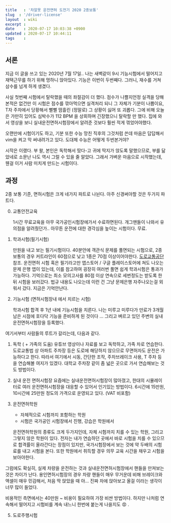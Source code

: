 ```yaml
---
title   : '차알못 운전면허 도전기 2020 2종보통'
slug  : '/driver-license'
layout  : wiki 
excerpt : 
date    : 2020-07-17 10:03:38 +0900
updated : 2020-07-17 10:44:11
tags    : 
---
```


## 서론 

지금 이 글을 쓰고 있는 2020년 7월 17일.. 나는 새벽같이 9시 기능시험에서 떨어지고 재택근무를 하기 위해 멍하니 앉아있다. 기능은 이번이 두번째다. 그러니, 재수를 거쳐 삼수를 넘게 하게 생겼다. 

사실 첫번째 시험에서 탈락했을 때의 좌절감이 더 했다. 점수가 나쁠지언정 실격을 당해본적은 없건만 이 시험은 점수를 깎아먹으면 실격처리 되니 그 자체가 기분이 나쁨이요, T자 주차에서 당황해서 뻘뻘 땀흘린 (정말로) 그 상황이 싫어 또 괴롭다. 그에 비해  오늘은 가만히 있어도 심박수가 112 BPM 을 상회하며 긴장했으니 탈락할 만 했다. 집에 와서 영상을 보니 실내운전면허시험장에서 알려준 것보다 훨씬 적게 꺾었어야했다. 

오랜만에 시험이기도 하고, 기분 또한 수능 망친 직후의  그것처럼 쓴데 마음은 답답해서 vim을 켜고 막 써내려가고 있다. 도대체 수능은 어떻게 두번본거야?



시작은 이랬다. 부 왈, 본인은  독학해서 땄다-고 귀에 딱지가 앉도록 말했으므로, 부를 닮았네로 소문난  나도 역시 그럴 수 있을 줄 알았다. 그래서 가벼운 마음으로 시작했는데, 웬걸 이거 사람 미치게 만드는 시험이다.  

## 과정
2종 보통 기준, 면허시험은 크게 네가지 파트로 나뉜다. 
아주 신경써야할 것은 두가지 파트다.


0. 교통안전교육 
   
   1시간 무료교육을 아무 국가공인시험장에가서 수료하면된다. 
   개그맨들이 나와서 유의점을 알려줬던가.. 아무튼 운전에 대한 경각심을 높이는 시험이다. 무료. 
   
1. 학과시험(필기시험)

   만원을 내고 보는 필기시험이다. 40분안에 객관식 문제를 풀면되는 시험으로, 2종 보통의 경우 커트라인이 60점으로 낮고 1종은 70점 이상이어야한다. [도로교통공단](https://www.safedriving.or.kr/guide/rerGuide04View.do?menuCode=MN-PO-1114) 참조. 
   운전면허 시험 혹은 필기라고만 앱스토어 / 구글 플레이스토어에 쳐도 나오는 문제 은행 앱이 있는데, 이를 참고하여 굉장히 여러번 풀면 쉽게 학과시험은 통과가 가능하다. 기억으로는 최소 모의고사를 80점 이상 연속으로 세번정도는 받도록 한 뒤 시험을 보러갔다. 법규 내용도 나오는데 이런 건 그냥 문제은행 자주나오는걸 외워서 갔다. 지금은 기억안난다.
   
2. 기능시험 (면허시험장내 에서 치르는 시험)

   학과시험 합격 후 1년 내에 기능시험을 치른다. 나는 미루고 미루다가 만료가 3개월 남은 시점에 호다닥 기능을 준비하게 된 것이다 ... 그리고 벼르고 있던 주변의 실내 운전면허시험장을 등록했다. 
   
여기서부터 사람들의 루트가 갈리는데, 다음과 같다. 

1. 독학 ( + 가족의 도움) 
   유튜브 영상이나 자료를 보고 독학하고, 가족 차로 연습한다. 도로교통법 상 아파트 주차장 등은 도로에 해당하지 않으므로 무면허자도 운전은 가능하다고 한다. 따라서 여기에서 시동, 간단한 조작, 주차브레이크 사용, T 주차 등을 연습해볼 여지가 있겠다. 대학교 주차장 같이 좀 넓은 곳으로 가서 연습해보는 것도 방법이다. 
   
2. 실내 운전 면허시험장 
   요즘에는 실내운전면허시험장이 많아졌고, 한대의 시뮬레이터로 여러 운전면허시험장을 대응할 수 있어서 인기있는 방법이다. 6시간에 15만원, 10시간에 25만원 정도의 가격으로 운영되고 있다. (VAT 비포함) 

3. 운전면허학원 
   - 자체적으로 시험까지 포함하는 학원
   - 시험은 국가공인 시험장에서 진행, 강습은 학원에서

   운전면허학원의 종류도 크게 두가지인데, 자체 시험까지 치를 수 있는 학원, 그리고 그렇지 않은 학원이 있다. 전자는 내가 연습하던 곳에서 바로 시험을 치를 수 있으므로 합격률이 올라간다는 장점이 있지만, 국가시험장에서 보는 것에 약 두배의 시험료를 내고 시험을 본다. 또한 학원에서 취득할 경우 의무 교육 시간을 채우고 시험을 보아야한다. 

  그럼에도 확실히, 실제 차량을 운전하는 것과 실내운전면허시험장에서 핸들을 만져보는 것은 차이가 난다. 용인면허시험장의 경우 차량 핸들이 매우 무거운데 비해 브레이크와 액셀이 매우 민감해서, 처음 딱 앉았을 때 아... 진짜 차에 앉아보고 올걸 이라는 생각이 너무 많이 들었다. 
  
비용적인 측면에서는 40만원 ~ 비용이 필요하여 가장 비싼 방법이다. 하지만 나처럼 연속해서 떨어지고 시험비를 계속 내느니 한번에 붙는게 나을지도 😡 .

5. 도로주행시험 
 
